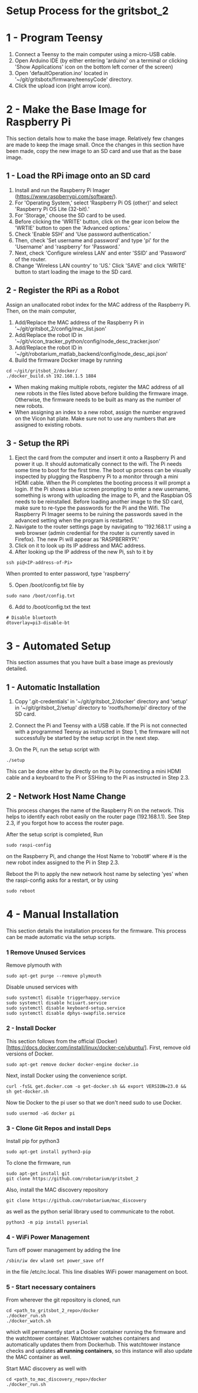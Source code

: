# Setup Process for the gritsbot\_2

# 1 - Program Teensy
1. Connect a Teensy to the main computer using a micro-USB cable. 
2. Open Arduino IDE (by either entering 'arduino' on a terminal or clicking 'Show Applications' icon on the bottom left corner of the screen)
3. Open 'defaultOperation.ino' located in '~/git/gritsbotx/firmware/teensyCode' directory.
4. Click the upload icon (right arrow icon).

# 2 - Make the Base Image for Raspberry Pi

This section details how to make the base image.  Relatively few changes are made to keep the image small.  Once the changes in this section have been made, copy the new image to an SD card and use that as the base image.

## 1 - Load the RPi image onto an SD card
1. Install and run the Raspberry Pi Imager (https://www.raspberrypi.com/software/).
2. For 'Operating System,' select 'Raspberry Pi OS (other)' and select 'Raspberry Pi OS Lite (32-bit).'
3. For 'Storage,' choose the SD card to be used.
4. Before clicking the 'WRITE' button, click on the gear icon below the 'WRTIE' button to open the 'Advanced options.'
5. Check 'Enable SSH' and 'Use password authentication.'
6. Then, check 'Set username and password' and type 'pi' for the 'Username' and 'raspberry' for 'Password.'
7. Next, check 'Configure wireless LAN' and enter 'SSID' and 'Password' of the router.
8. Change 'Wireless LAN country' to 'US.' Click 'SAVE' and click 'WRITE' button to start loading the image to the SD card.

## 2 - Register the RPi as a Robot
Assign an unallocated robot index for the MAC address of the Raspberry Pi. Then, on the main computer,
1. Add/Replace the MAC address of the Raspberry Pi in '~/git/gritsbot_2/config/mac_list.json'
2. Add/Replace the robot ID in '~/git/vicon_tracker_python/config/node_desc_tracker.json'
3. Add/Replace the robot ID in '~/git/robotarium_matlab_backend/config/node_desc_api.json'
4. Build the firmware Docker image by running
```
cd ~/git/gritsbot_2/docker/
./docker_build.sh 192.168.1.5 1884
```
- When making making multiple robots, register the MAC address of all new robots in the files listed above before building the firmware image. Otherwise, the firmware needs to be built as many as the number of new robots.
- When assigning an index to a new robot,  assign the number engraved on the Vicon hat plate. Make sure not to use any numbers that are assigned to existing robots.

## 3 - Setup the RPi
1. Eject the card from the computer and insert it onto a Raspberry Pi and power it up.
It should automatically connect to the wifi. The Pi needs some time to boot for the first time. The boot up process can be visually inspected by plugging the Raspberry Pi to a monitor through a mini HDMI cable. When the Pi completes the booting process it will prompt a login. If the Pi shows a blue screen prompting to enter a new username, something is wrong with uploading the image to Pi, and the Raspbian OS needs to be reinstalled. Before loading another image to the SD card, make sure to re-type the passwords for the Pi and the Wifi. The Raspberry Pi Imager seems to be ruining the passwords saved in the advanced setting when the program is restarted.
2. Navigate to the router settings page by navigating to '192.168.1.1' using a web browser (admin credential for the router is currently saved in Firefox). The new Pi will appear as 'RASPBERRYPI.' 
3. Click on it to look up its IP address and MAC address. 
4. After looking up the IP address of the new Pi, ssh to it by
```
ssh pi@<IP-address-of-Pi>
```
When promted to enter password, type 'raspberry'

5. Open /boot/config.txt file by

```
sudo nano /boot/config.txt
```

6. Add to /boot/config.txt the text

```
# Disable bluetooth
dtoverlay=pi3-disable-bt
```

# 3 - Automated Setup

This section assumes that you have built a base image as previously detailed.

## 1 - Automatic Installation

1. Copy '.git-credentials' in '\~/git/gritsbot_2/docker' directory and 'setup' in '\~/git/gritsbot_2/setup' directory to 'rootfs/home/pi' directory of the SD card.

2. Connect the Pi and Teensy with a USB cable. If the Pi is not connected with a programmed Teensy as instructed in Step 1, the firmware will not successfully be started by the setup script in the next step.

3. On the Pi, run the setup script with

```
./setup
```

This can be done either by directly on the Pi by connecting a mini HDMI cable and a keyboard to the Pi or SSHing to the Pi as instructed in Step 2.3.

## 2 - Network Host Name Change
This process changes the name of the Raspberry Pi on the network. This helps to identify each robot easily on the router page (192.168.1.1). See Step 2.3, if you forgot how to access the router page.

After the setup script is completed,
Run
```
sudo raspi-config
```
on the Raspberry Pi, and change the Host Name to 'robot#' where # is the new robot index assigned to the Pi in Step 2.3.

Reboot the Pi to apply the new network host name by selecting 'yes' when the raspi-config asks for a restart, or by using
```
sudo reboot
```

# 4 - Manual Installation

This section details the installation process for the firmware.  This process can be made automatic via the setup scripts.

### 1 Remove Unused Services

Remove plymouth with 

```
sudo apt-get purge --remove plymouth
```

Disable unused services with 

```
sudo systemctl disable triggerhappy.service
sudo systemctl disable hciuart.service
sudo systemctl disable keyboard-setup.service
sudo systemctl disable dphys-swapfile.service
```

### 2 - Install Docker

This section follows from the official (Docker)[https://docs.docker.com/install/linux/docker-ce/ubuntu/].  First, remove old versions of Docker.

```
sudo apt-get remove docker docker-engine docker.io
```

Next, install Docker using the convenience script.

```
curl -fsSL get.docker.com -o get-docker.sh && export VERSION=23.0 && sh get-docker.sh
```

Now tie Docker to the pi user so that we don't need sudo to use Docker.

```
sudo usermod -aG docker pi
```

### 3 - Clone Git Repos and install Deps

Install pip for python3

```
sudo apt-get install python3-pip
```

To clone the firmware, run
```
sudo apt-get install git
git clone https://github.com/robotarium/gritsbot_2
```

Also, install the MAC discovery repository
```
git clone https://github.com/robotarium/mac_discovery
```

as well as the python serial library used to communicate to the robot.

```
python3 -m pip install pyserial
```

### 4 - WiFi Power Management

Turn off power management by adding the line
```
/sbin/iw dev wlan0 set power_save off
```

in the file /etc/rc.local.  This line disables WiFi power management on boot.

### 5 - Start necessary containers

From wherever the git repository is cloned, run 
```
cd <path_to_gritsbot_2_repo>/docker
./docker_run.sh
./docker_watch.sh
```
which will permanently start a Docker container running the firmware and the watchtower container.  Watchtower watches containers and automatically updates them from Dockerhub.  This watchtower instance
checks and updates **all running containers**, so this instance will also update the MAC container as well.

Start MAC discovery as well with
```
cd <path_to_mac_discovery_repo>/docker
./docker_run.sh
```
